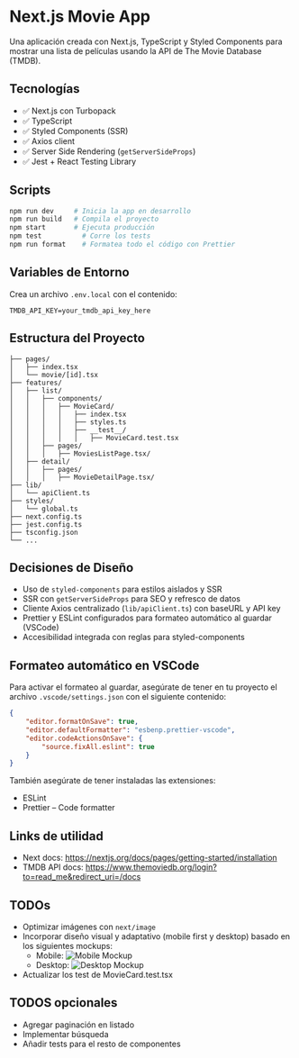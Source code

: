 # Next.js Movie App

Una aplicación creada con Next.js, TypeScript y Styled Components para mostrar una lista de películas usando la API de The Movie Database (TMDB).

## Tecnologías

- ✅ Next.js con Turbopack
- ✅ TypeScript
- ✅ Styled Components (SSR)
- ✅ Axios client
- ✅ Server Side Rendering (`getServerSideProps`)
- ✅ Jest + React Testing Library

## Scripts

```bash
npm run dev     # Inicia la app en desarrollo
npm run build   # Compila el proyecto
npm start       # Ejecuta producción
npm test          # Corre los tests
npm run format    # Formatea todo el código con Prettier
```

## Variables de Entorno

Crea un archivo `.env.local` con el contenido:

```
TMDB_API_KEY=your_tmdb_api_key_here
```

## Estructura del Proyecto

```
├── pages/
│   ├── index.tsx
│   └── movie/[id].tsx
├── features/
│   ├── list/
│   │   ├── components/
│   │   │   ├── MovieCard/
│   │   │   │   ├── index.tsx
│   │   │   │   ├── styles.ts
│   │   │   │   ├── __test__/
│   │   │   │   │   ├── MovieCard.test.tsx
│   │   ├── pages/
│   │   │   ├── MoviesListPage.tsx/
│   ├── detail/
│   │   ├── pages/
│   │   │   ├── MovieDetailPage.tsx/
├── lib/
│   └── apiClient.ts
├── styles/
│   └── global.ts
├── next.config.ts
├── jest.config.ts
├── tsconfig.json
└── ...
```

## Decisiones de Diseño

- Uso de `styled-components` para estilos aislados y SSR
- SSR con `getServerSideProps` para SEO y refresco de datos
- Cliente Axios centralizado (`lib/apiClient.ts`) con baseURL y API key
- Prettier y ESLint configurados para formateo automático al guardar (VSCode)
- Accesibilidad integrada con reglas para styled-components

## Formateo automático en VSCode

Para activar el formateo al guardar, asegúrate de tener en tu proyecto el archivo `.vscode/settings.json` con el siguiente contenido:

```json
{
    "editor.formatOnSave": true,
    "editor.defaultFormatter": "esbenp.prettier-vscode",
    "editor.codeActionsOnSave": {
        "source.fixAll.eslint": true
    }
}
```

También asegúrate de tener instaladas las extensiones:

- ESLint
- Prettier – Code formatter

## Links de utilidad

- Next docs: https://nextjs.org/docs/pages/getting-started/installation
- TMDB API docs: https://www.themoviedb.org/login?to=read_me&redirect_uri=/docs

## TODOs

- Optimizar imágenes con `next/image`
- Incorporar diseño visual y adaptativo (mobile first y desktop) basado en los siguientes mockups:
    - Mobile:
      ![Mobile Mockup](https://github.com/Fruteka/tech-challenge/assets/mockups/mobile_mockup.png)
    - Desktop:
      ![Desktop Mockup](https://github.com/Fruteka/tech-challenge/assets/mockups/desktop_mockup.png)
- Actualizar los test de MovieCard.test.tsx

## TODOS opcionales

- Agregar paginación en listado
- Implementar búsqueda
- Añadir tests para el resto de componentes
